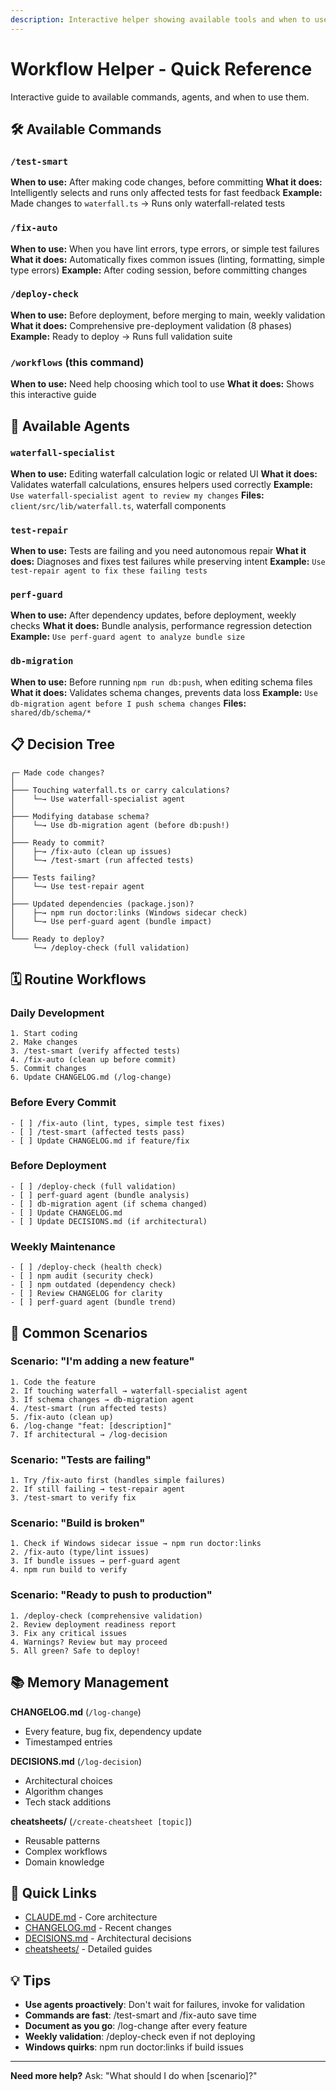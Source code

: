 ```yaml
---
description: Interactive helper showing available tools and when to use them
---
```


# Workflow Helper - Quick Reference

Interactive guide to available commands, agents, and when to use them.

## 🛠️ Available Commands

### `/test-smart`
**When to use:** After making code changes, before committing
**What it does:** Intelligently selects and runs only affected tests for fast feedback
**Example:** Made changes to `waterfall.ts` → Runs only waterfall-related tests

### `/fix-auto`
**When to use:** When you have lint errors, type errors, or simple test failures
**What it does:** Automatically fixes common issues (linting, formatting, simple type errors)
**Example:** After coding session, before committing changes

### `/deploy-check`
**When to use:** Before deployment, before merging to main, weekly validation
**What it does:** Comprehensive pre-deployment validation (8 phases)
**Example:** Ready to deploy → Runs full validation suite

### `/workflows` (this command)
**When to use:** Need help choosing which tool to use
**What it does:** Shows this interactive guide

## 🤖 Available Agents

### `waterfall-specialist`
**When to use:** Editing waterfall calculation logic or related UI
**What it does:** Validates waterfall calculations, ensures helpers used correctly
**Example:** `Use waterfall-specialist agent to review my changes`
**Files:** `client/src/lib/waterfall.ts`, waterfall components

### `test-repair`
**When to use:** Tests are failing and you need autonomous repair
**What it does:** Diagnoses and fixes test failures while preserving intent
**Example:** `Use test-repair agent to fix these failing tests`

### `perf-guard`
**When to use:** After dependency updates, before deployment, weekly checks
**What it does:** Bundle analysis, performance regression detection
**Example:** `Use perf-guard agent to analyze bundle size`

### `db-migration`
**When to use:** Before running `npm run db:push`, when editing schema files
**What it does:** Validates schema changes, prevents data loss
**Example:** `Use db-migration agent before I push schema changes`
**Files:** `shared/db/schema/*`

## 📋 Decision Tree

```
┌─ Made code changes?
│
├─── Touching waterfall.ts or carry calculations?
│    └─→ Use waterfall-specialist agent
│
├─── Modifying database schema?
│    └─→ Use db-migration agent (before db:push!)
│
├─── Ready to commit?
│    ├─→ /fix-auto (clean up issues)
│    └─→ /test-smart (run affected tests)
│
├─── Tests failing?
│    └─→ Use test-repair agent
│
├─── Updated dependencies (package.json)?
│    ├─→ npm run doctor:links (Windows sidecar check)
│    └─→ Use perf-guard agent (bundle impact)
│
└─── Ready to deploy?
     └─→ /deploy-check (full validation)
```

## 🗓️ Routine Workflows

### Daily Development
```
1. Start coding
2. Make changes
3. /test-smart (verify affected tests)
4. /fix-auto (clean up before commit)
5. Commit changes
6. Update CHANGELOG.md (/log-change)
```

### Before Every Commit
```
- [ ] /fix-auto (lint, types, simple test fixes)
- [ ] /test-smart (affected tests pass)
- [ ] Update CHANGELOG.md if feature/fix
```

### Before Deployment
```
- [ ] /deploy-check (full validation)
- [ ] perf-guard agent (bundle analysis)
- [ ] db-migration agent (if schema changed)
- [ ] Update CHANGELOG.md
- [ ] Update DECISIONS.md (if architectural)
```

### Weekly Maintenance
```
- [ ] /deploy-check (health check)
- [ ] npm audit (security check)
- [ ] npm outdated (dependency check)
- [ ] Review CHANGELOG for clarity
- [ ] perf-guard agent (bundle trend)
```

## 🎯 Common Scenarios

### Scenario: "I'm adding a new feature"
```
1. Code the feature
2. If touching waterfall → waterfall-specialist agent
3. If schema changes → db-migration agent
4. /test-smart (run affected tests)
5. /fix-auto (clean up)
6. /log-change "feat: [description]"
7. If architectural → /log-decision
```

### Scenario: "Tests are failing"
```
1. Try /fix-auto first (handles simple failures)
2. If still failing → test-repair agent
3. /test-smart to verify fix
```

### Scenario: "Build is broken"
```
1. Check if Windows sidecar issue → npm run doctor:links
2. /fix-auto (type/lint issues)
3. If bundle issues → perf-guard agent
4. npm run build to verify
```

### Scenario: "Ready to push to production"
```
1. /deploy-check (comprehensive validation)
2. Review deployment readiness report
3. Fix any critical issues
4. Warnings? Review but may proceed
5. All green? Safe to deploy!
```

## 📚 Memory Management

**CHANGELOG.md** (`/log-change`)
- Every feature, bug fix, dependency update
- Timestamped entries

**DECISIONS.md** (`/log-decision`)
- Architectural choices
- Algorithm changes
- Tech stack additions

**cheatsheets/** (`/create-cheatsheet [topic]`)
- Reusable patterns
- Complex workflows
- Domain knowledge

## 🔗 Quick Links

- [CLAUDE.md](../CLAUDE.md) - Core architecture
- [CHANGELOG.md](../../CHANGELOG.md) - Recent changes
- [DECISIONS.md](../../DECISIONS.md) - Architectural decisions
- [cheatsheets/](../../cheatsheets/) - Detailed guides

## 💡 Tips

- **Use agents proactively**: Don't wait for failures, invoke for validation
- **Commands are fast**: /test-smart and /fix-auto save time
- **Document as you go**: /log-change after every feature
- **Weekly validation**: /deploy-check even if not deploying
- **Windows quirks**: npm run doctor:links if build issues

---

**Need more help?** Ask: "What should I do when [scenario]?"
